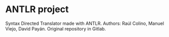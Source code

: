 # ANTLR project

Syntax Directed Translator made with ANTLR. Authors: Raúl Colino, Manuel Viejo, David Payán. Original repository in Gitlab.
